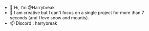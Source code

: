 - 👋 Hi, I’m @Harrybreak
- 👀 I am creative but I can't focus on a single project for more than 7 seconds (and I love snow and mounts).
- 📫 Discord : harrybreak

<!---
Harrybreak/Harrybreak is a ✨ special ✨ repository because its `README.md` (this file) appears on your GitHub profile.
You can click the Preview link to take a look at your changes.
--->
